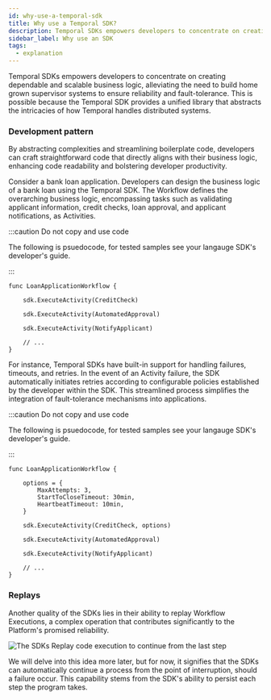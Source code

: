 ```yaml
---
id: why-use-a-temporal-sdk
title: Why use a Temporal SDK?
description: Temporal SDKs empowers developers to concentrate on creating dependable and scalable business logic, alleviating the need to build home grown supervisor systems to ensure reliability and fault-tolerance.
sidebar_label: Why use an SDK
tags:
  - explanation
---
```


Temporal SDKs empowers developers to concentrate on creating dependable and scalable business logic, alleviating the need to build home grown supervisor systems to ensure reliability and fault-tolerance. This is possible because the Temporal SDK provides a unified library that abstracts the intricacies of how Temporal handles distributed systems.

### Development pattern

By abstracting complexities and streamlining boilerplate code, developers can craft straightforward code that directly aligns with their business logic, enhancing code readability and bolstering developer productivity.

Consider a bank loan application.
Developers can design the business logic of a bank loan using the Temporal SDK.
The Workflow defines the overarching business logic, encompassing tasks such as validating applicant information, credit checks, loan approval, and applicant notifications, as Activities.

:::caution Do not copy and use code

The following is psuedocode, for tested samples see your langauge SDK's developer's guide.

:::

```
func LoanApplicationWorkflow {

    sdk.ExecuteActivity(CreditCheck)

    sdk.ExecuteActivity(AutomatedApproval)

    sdk.ExecuteActivity(NotifyApplicant)

    // ...
}
```

For instance, Temporal SDKs have built-in support for handling failures, timeouts, and retries.
In the event of an Activity failure, the SDK automatically initiates retries according to configurable policies established by the developer within the SDK. This streamlined process simplifies the integration of fault-tolerance mechanisms into applications.

:::caution Do not copy and use code

The following is psuedocode, for tested samples see your langauge SDK's developer's guide.

:::

```
func LoanApplicationWorkflow {

    options = {
        MaxAttempts: 3,
        StartToCloseTimeout: 30min,
        HeartbeatTimeout: 10min,
    }

    sdk.ExecuteActivity(CreditCheck, options)

    sdk.ExecuteActivity(AutomatedApproval)

    sdk.ExecuteActivity(NotifyApplicant)

    // ...
}
```

### Replays

Another quality of the SDKs lies in their ability to replay Workflow Executions, a complex operation that contributes significantly to the Platform's promised reliability.

![The SDKs Replay code execution to continue from the last step](/diagrams/replay-basic.svg)

We will delve into this idea more later, but for now, it signifies that the SDKs can automatically continue a process from the point of interruption, should a failure occur.
This capability stems from the SDK's ability to persist each step the program takes.
